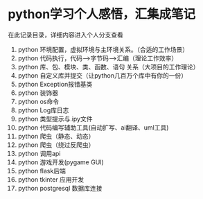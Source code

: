 # python学习个人感悟，汇集成笔记
在此记录目录，详细内容进入个人分支查看

1. python 环境配置，虚拟环境与主环境关系。（合适的工作场景）
2. python 代码执行，代码-->字节码-->汇编（理论工作效率）
3. python 库、包、模块、类、函数、语句 关系（大项目的工作理论）
4. python 自定义库并提交（让python几百万个库中有你的一份）
5. python Exception报错基类
6. python 装饰器
7. python os命令
7. python Log库日志
8. python 类型提示与.ipy文件
9. python 代码编写辅助工具(自动扩写、ai翻译、uml工具)
10. python 爬虫（静态、动态）
11. python 爬虫（绕过反爬虫）
12. python 调用api
13. python 游戏开发(pygame GUI)
14. python flask后端
15. python tkinter 应用开发
16. python postgresql 数据库连接